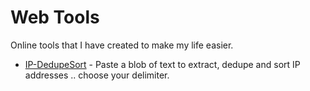 # Web Tools

Online tools that I have created to make my life easier.

- [IP-DedupeSort](https://ehelo.com/webtools/IP-DedupeSort/) - Paste a blob of text to extract, dedupe and sort IP addresses .. choose your delimiter.<br />
